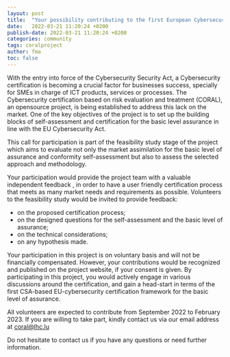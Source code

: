 ```yaml
---
layout: post
title:  "Your possibility contributing to the first European Cybersecurity certification project based on the CSA"
date:   2022-03-21 11:20:24 +0200
publish-date: 2022-03-21 11:20:24 +0200
categories: community
tags: coralproject
author: fma
toc: false
---
```


With the entry into force of the Cybersecurity Security Act, a Cybersecurity certification is becoming a crucial factor for businesses success, specially for SMEs in charge of ICT products, services or processes. The Cybersecurity certification based on risk evaluation and treatment (CORAL), an opensource project, is being established to address this lack on the market. One of the key objectives of the project is to set up the building blocks of self-assessment and certification for the basic level assurance in line with the EU Cybersecurity Act. 

This call for participation is part of the feasibility study stage of the project which aims to evaluate not only the market assimilation for the basic level of assurance and conformity self-assessment but also to assess the selected approach and methodology.  

Your participation would provide the project team with a valuable independent feedback , in order to have a user friendly certification process that meets as many market needs and requirements as possible. Volunteers to the feasibility study would be  invited to provide feedback:

* on the proposed certification process;
* on the designed questions for the self-assessment and the basic level of assurance;
* on the technical considerations;
* on any hypothesis made.

Your participation in this project is on voluntary basis and will not be financially compensated. However, your contributions would be recognized and published on the project website, if your consent is given. By participating in this project, you would actively engage in various discussions around the certification, and gain a head-start in terms of the first CSA-based EU-cybersecurity certification framework for the basic level of assurance.

All volunteers are expected to contribute from September 2022 to February 2023. If you are willing to take part, kindly contact us via our email address at [coral@lhc.lu](mailto:coral@lhc.lu?subject=Coral%20Project%20Call%20for%20Participation)

Do not hesitate to contact us if you have any questions or need further information.
